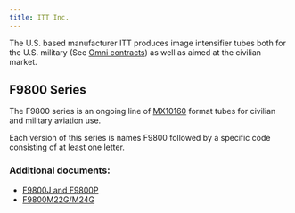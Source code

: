 ```yaml
---
title: ITT Inc.
---
```


The U.S. based manufacturer ITT produces image intensifier tubes both for the U.S. military (See [Omni contracts](/wiki/omni))
as well as aimed at the civilian market.

## F9800 Series
The F9800 series is an ongoing line of [MX10160](/wiki/formats#mx10160) format tubes for civilian and military aviation use.

Each version of this series is names F9800 followed by a specific code consisting of at least one letter.

### Additional documents:

* [F9800J and F9800P](https://www.asu-nvg.com/Documents%20and%20Settings/39/Site%20Documents/Product%20Spec%20Sheets/MX-10160_F9800_Int.pdf)
* [F9800M22G/M24G](https://www.asu-nvg.com/Documents%20and%20Settings/39/Site%20Documents/Product%20Spec%20Sheets/New/2016_05F9800_M22_M24InternationalHarris_WebRes.pdf)
